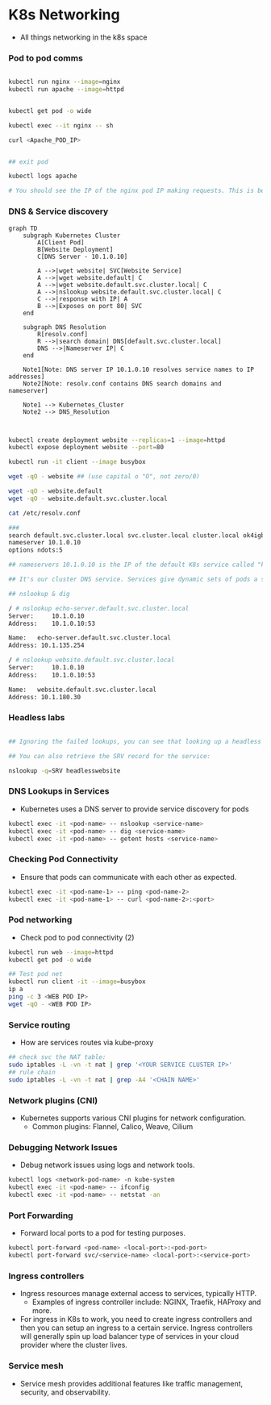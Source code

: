 # K8s Networking

- All things networking in the k8s space


### Pod to pod comms

```bash

kubectl run nginx --image=nginx
kubectl run apache --image=httpd


kubectl get pod -o wide

kubectl exec --it nginx -- sh

curl <Apache_POD_IP>


## exit pod

kubectl logs apache

# You should see the IP of the nginx pod IP making requests. This is because pods in the same cluster (if no network pols are defined) can communicate by default

```

### DNS & Service discovery


```mermaid
graph TD
    subgraph Kubernetes Cluster
        A[Client Pod]
        B[Website Deployment]
        C[DNS Server - 10.1.0.10]

        A -->|wget website| SVC[Website Service]
        A -->|wget website.default| C
        A -->|wget website.default.svc.cluster.local| C
        A -->|nslookup website.default.svc.cluster.local| C
        C -->|response with IP| A
        B -->|Exposes on port 80| SVC
    end

    subgraph DNS Resolution
        R[resolv.conf]
        R -->|search domain| DNS[default.svc.cluster.local]
        DNS -->|Nameserver IP| C
    end

    Note1[Note: DNS server IP 10.1.0.10 resolves service names to IP addresses]
    Note2[Note: resolv.conf contains DNS search domains and nameserver]

    Note1 --> Kubernetes_Cluster
    Note2 --> DNS_Resolution


```

```bash

kubectl create deployment website --replicas=1 --image=httpd
kubectl expose deployment website --port=80

kubectl run -it client --image busybox

wget -qO - website ## (use capital o "O", not zero/0)

wget -qO - website.default
wget -qO - website.default.svc.cluster.local

cat /etc/resolv.conf

###
search default.svc.cluster.local svc.cluster.local cluster.local ok4igb2s51uerbsb5uc1zxhnfb.zx.internal.cloudapp.net
nameserver 10.1.0.10
options ndots:5

## nameservers 10.1.0.10 is the IP of the default K8s service called "kubernetes" when you do `kubectl get svc`

## It's our cluster DNS service. Services give dynamic sets of pods a stable "head" identity.

## nslookup & dig

/ # nslookup echo-server.default.svc.cluster.local
Server:		10.1.0.10
Address:	10.1.0.10:53

Name:	echo-server.default.svc.cluster.local
Address: 10.1.135.254

/ # nslookup website.default.svc.cluster.local
Server:		10.1.0.10
Address:	10.1.0.10:53

Name:	website.default.svc.cluster.local
Address: 10.1.180.30

```


### Headless labs

```bash

## Ignoring the failed lookups, you can see that looking up a headless service by name actually returns the IP addresses of the endpoints.

## You can also retrieve the SRV record for the service:

nslookup -q=SRV headlesswebsite

```

### DNS Lookups in Services

- Kubernetes uses a DNS server to provide service discovery for pods

```bash
kubectl exec -it <pod-name> -- nslookup <service-name>
kubectl exec -it <pod-name> -- dig <service-name>
kubectl exec -it <pod-name> -- getent hosts <service-name>
```

### Checking Pod Connectivity

- Ensure that pods can communicate with each other as expected.

```bash
kubectl exec -it <pod-name-1> -- ping <pod-name-2>
kubectl exec -it <pod-name-1> -- curl <pod-name-2>:<port>
```

### Pod networking

- Check pod to pod connectivity (2)

```bash
kubectl run web --image=httpd
kubectl get pod -o wide

## Test pod net
kubectl run client -it --image=busybox
ip a
ping -c 3 <WEB POD IP>
wget -qO - <WEB POD IP>
```

### Service routing

- How are services routes via kube-proxy

```bash
## check svc the NAT table:
sudo iptables -L -vn -t nat | grep '<YOUR SERVICE CLUSTER IP>'
## rule chain
sudo iptables -L -vn -t nat | grep -A4 '<CHAIN NAME>'
```

### Network plugins (CNI)

- Kubernetes supports various CNI plugins for network configuration.
  - Common plugins: Flannel, Calico, Weave, Cilium

### Debugging Network Issues

- Debug network issues using logs and network tools.

```bash
kubectl logs <network-pod-name> -n kube-system
kubectl exec -it <pod-name> -- ifconfig
kubectl exec -it <pod-name> -- netstat -an
```

### Port Forwarding

- Forward local ports to a pod for testing purposes.

```bash
kubectl port-forward <pod-name> <local-port>:<pod-port>
kubectl port-forward svc/<service-name> <local-port>:<service-port>
```

### Ingress controllers

- Ingress resources manage external access to services, typically HTTP.
  - Examples of ingress controller include: NGINX, Traefik, HAProxy and more. 
- For ingress in K8s to work, you need to create ingress controllers and then you can setup an ingress to a certain service. Ingress controllers will generally spin up load balancer type of services in your cloud provider where the cluster lives. 

### Service mesh

- Service mesh provides additional features like traffic management, security, and observability.
